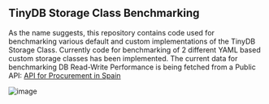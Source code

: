 ## TinyDB Storage Class Benchmarking

As the name suggests, this repository contains code used for benchmarking various default and custom implementations of the TinyDB Storage Class. Currently code for benchmarking of 2 different YAML based custom storage classes has been implemented. The current data for benchmarking DB Read-Write Performance is being fetched from a Public API: [API for Procurement in Spain](https://tenders.guru/es/api)

![image](https://github.com/Ansh-Sarkar/TinyDB-Storage-Class-Benchmarking/assets/75054354/c1e69fe7-ad30-4894-a1f7-f4a4875a9833)
